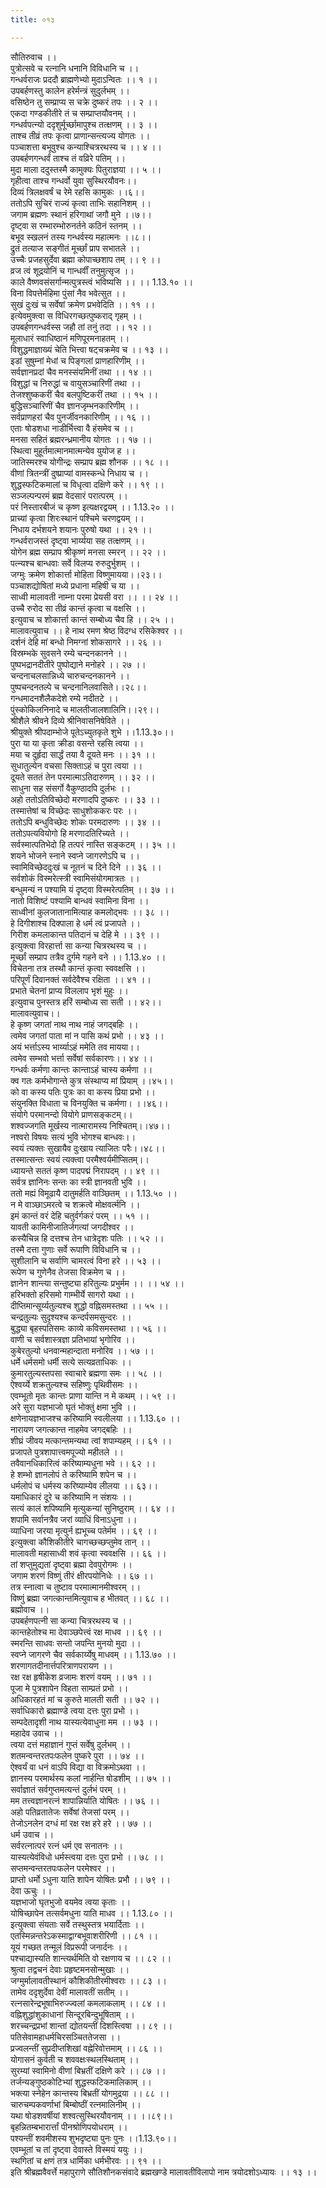 ```yaml
---
title: ०१३

---
```

सौतिरुवाच ।।  
पुत्रोत्सवे च रत्नानि धनानि विविधानि च ।।  
गन्धर्वराजः प्रददौ ब्राह्मणेभ्यो मुदाऽन्वितः ।। १ ।।  
उपबर्हणस्तु कालेन हरेर्मन्त्रं सुदुर्लभम् ।।  
वसिष्ठेन तु सम्प्राप्य स चक्रे दुष्करं तपः ।। २ ।।  
एकदा गण्डकीतीरे तं च सम्प्राप्तयौवनम् ।।  
गन्धर्वपत्न्यो ददृशुर्मूर्च्छामापुश्च तत्क्षणम् ।। ३ ।।  
ताश्च तीव्रं तपः कृत्वा प्राणान्सन्त्यज्य योगतः ।।  
पञ्चाशत्ता बभूवुश्च कन्याश्चित्ररथस्य च ।। ४ ।।  
उपबर्हणगन्धर्वं ताश्च तं वव्रिरे पतिम् ।।  
मुदा माला ददुस्तस्मै कामुक्यः पितुराज्ञया ।। ५ ।।  
गृहीत्वा ताश्च गन्धर्वो युवा सुस्थिरयौवनः।।  
दिव्यं त्रिलक्षवर्षं च रेमे रहसि कामुकः ।।६।।  
ततोऽपि सुचिरं राज्यं कृत्वा ताभिः सहानिशम् ।।  
जगाम ब्रह्मणः स्थानं हरिगाथां जगौ मुने ।।७।।  
दृष्ट्वा स रम्भारम्भोरुनर्तने कठिनं स्तनम् ।।  
बभूव स्खलनं तस्य गन्धर्वस्य महात्मनः ।।८।।  
द्रुतं तत्याज सङ्गीतं मूर्च्छां प्राप सभातले ।।  
उच्चैः प्रजहसुर्देवा ब्रह्मा कोपाच्छशाप तम् ।। ९ ।।  
व्रज त्वं शूद्रयोनिं च गान्धर्वीं तनुमुत्सृज ।।  
काले वैष्णवसंसर्गान्मत्पुत्रस्त्वं भविष्यसि ।। ।। 1.13.१० ।।  
विना विपत्तेर्महिमा पुंसां नैव भवेत्सुत ।।  
सुखं दुःखं च सर्वेषां क्रमेण प्रभवेदिति ।। ११ ।।  
इत्येवमुक्त्वा स विधिरगच्छत्पुष्कराद् गृहम् ।।  
उपबर्हणगन्धर्वस्स जहौ तां तनुं तदा ।। १२ ।।  
मूलाधारं स्वाधिष्ठानं मणिपूरमनाहतम् ।।  
विशुद्धमाज्ञाख्यं चेति भित्त्वा षट्चक्रमेव च ।। १३ ।।  
इडां सुषुम्नां मेधां च पिङ्गलां प्राणहारिणीम् ।।  
सर्वज्ञानप्रदां चैव मनस्संयमिनीं तथा ।। १४ ।।  
विशुद्धां च निरुद्धां च वायुसञ्चारिणीं तथा ।।  
तेजश्शुष्ककरीं चैव बलपुष्टिकरीं तथा ।। १५ ।।  
बुद्धिसञ्चारिणीं चैव ज्ञानजृम्भनकारिणीम् ।।  
सर्वप्राणहरां चैव पुनर्जीवनकारिणीम् ।। १६ ।।  
एताः षोडशधा नाडीर्भित्त्वा वै हंसमेव च ।।  
मनसा सहितं ब्रह्मरन्ध्रमानीय योगतः ।। १७ ।।  
स्थित्वा मुहूर्तमात्मानमात्मन्येव युयोज ह ।।  
जातिस्मरश्च योगीन्द्रः सम्प्राप ब्रह्म शौनक ।। १८ ।।  
वीणां त्रितन्त्रीं दुष्प्राप्यां वामस्कन्धे निधाय च ।।  
शुद्धस्फटिकमालां च विधृत्वा दक्षिणे करे ।। १९ ।।  
सञ्जल्पन्परमं ब्रह्म वेदसारं परात्परम् ।।  
परं निस्तारबीजं च कृष्ण इत्यक्षरद्वयम् ।। 1.13.२० ।।  
प्राच्यां कृत्वा शिरःस्थानं पश्चिमे चरणद्वयम् ।।  
निधाय दर्भशयने शयानः पुरुषो यथा ।। २१ ।।  
गन्धर्वराजस्तं दृष्ट्वा भार्य्यया सह तत्क्षणम् ।।  
योगेन ब्रह्म सम्प्राप श्रीकृष्णं मनसा स्मरन् ।। २२ ।।  
पत्न्यश्च बान्धवाः सर्वे विलप्य रुरुदुर्भुशम् ।।  
जग्मुः क्रमेण शोकार्त्ता मोहिता विष्णुमायया।।२३।।  
पञ्चाशद्योषितां मध्ये प्रधाना महिषी च या ।।  
साध्वी मालावती नाम्ना परमा प्रेयसी वरा ।। ।। २४ ।।  
उच्चै रुरोद सा तीव्रं कान्तं कृत्वा च वक्षसि ।।  
इत्युवाच च शोकार्त्ता कान्तं सम्बोध्य चैव हि ।। २५ ।।  
मालावत्युवाच ।। हे नाथ रमण श्रेष्ठ विदग्ध रसिकेश्वर ।।  
दर्शनं देहि मां बन्धो निमग्नां शोकसागरे ।। २६ ।।  
विस्रम्भके सुवसने रम्ये चन्दनकानने ।।  
पुष्पभद्रानदीतीरे पुष्पोद्याने मनोहरे ।। २७ ।।  
चन्दनाचलसान्निध्ये चारुचन्दनकानने ।।  
पुष्पचन्दनतल्पे च चन्दनानिलवासिते।।२८।।  
गन्धमादनशैलैकदेशे रम्ये नदीतटे ।।  
पुंस्कोकिलनिनादे च मालतीजालशालिनि।।२९।।  
श्रीशैले श्रीवने दिव्ये श्रीनिवासनिषेविते ।।  
श्रीयुक्ते श्रीपदाम्भोजे पूतेऽच्युतकृते शुभे ।।1.13.३०।।  
पुरा या या कृता क्रीडा वसन्ते रहसि त्वया ।।  
मया च दुर्हृदा सार्द्धं तया वै दूयते मनः ।। ३१ ।।  
सुधातुल्येन वचसा सिक्ताऽहं च पुरा त्वया ।।  
दूयते सततं तेन परमात्माऽतिदारुणम् ।। ३२ ।।  
साधुना सह संसर्गो वैकुण्ठादपि दुर्लभः ।।  
अहो ततोऽतिविच्छेदो मरणादपि दुष्करः ।। ३३ ।।  
तस्मात्तेषां च विच्छेदः साधुशोककरः परः ।।  
ततोऽपि बन्धुविच्छेदः शोकः परमदारुणः ।। ३४ ।।  
ततोऽपत्यवियोगो हि मरणादतिरिच्यते ।।  
सर्वस्मात्पतिभेदो हि तत्परं नास्ति सङ्कटम् ।। ३५ ।।  
शयने भोजने स्नाने स्वप्ने जागरणेऽपि च ।।  
स्वामिविच्छेददुःखं च नूतनं च दिने दिने ।। ३६ ।।  
सर्वशोकं विस्मरेत्स्त्री स्वामिसंयोगमात्रतः ।।  
बन्धुमन्यं न पश्यामि यं दृष्ट्वा विस्मरेत्पतिम् ।। ३७ ।।  
नातो विशिष्टं पश्यामि बान्धवं स्वामिना विना ।।  
साध्वीनां कुलजातानामित्याह कमलोद्भवः ।। ३८ ।।  
हे दिगीशाश्च दिक्पाला हे धर्म त्वं प्रजापते ।।  
गिरीश कमलाकान्त पतिदानं च देहि मे ।। ३९ ।।  
इत्युक्त्वा विरहार्त्ता सा कन्या चित्ररथस्य च ।।  
मूर्च्छां सम्प्राप तत्रैव दुर्गमे गहने वने ।। 1.13.४० ।।  
विचेतना तत्र तस्थौ कान्तं कृत्वा स्ववक्षसि ।।  
परिपूर्णं दिवानक्तं सर्वदेवैश्च रक्षिता ।। ४१ ।।  
प्रभाते चेतनां प्राप्य विललाप भृशं मुहुः ।।  
इत्युवाच पुनस्तत्र हरिं सम्बोध्य सा सती ।। ४२।।  
मालावत्युवाच।।  
हे कृष्ण जगतां नाथ नाथ नाहं जगद्बहिः ।।  
त्वमेव जगतां पाता मां न पासि कथं प्रभो ।। ४३ ।।  
अयं भर्त्ताऽस्य भार्य्याऽहं ममेति तव मायया।।  
त्वमेव सम्भवो भर्त्ता सर्वेषां सर्वकारणः।। ४४ ।।  
गन्धर्वः कर्मणा कान्तः कान्ताऽहं चास्य कर्मणा ।।  
क्व गतः कर्मभोगान्ते कुत्र संस्थाप्य मां प्रियाम् ।।४५।।  
को वा कस्य पतिः पुत्रः का वा कस्य प्रिया प्रभो ।।  
संयुनक्ति विधाता च विनयुक्ति च कर्मणा। ।।४६।।  
संयोगे परमानन्दो वियोगे प्राणसङ्कटम्।।  
शश्वज्जगति मूर्खस्य नात्मारामस्य निश्चितम्।।४७।।  
नश्वरो विषयः सत्यं भुवि भोगश्च बान्धवः।।  
स्वयं त्यक्तः सुखायैव दुःखाय त्याजितः परैः।।४८।।  
तस्मात्सन्तः स्वयं त्यक्त्वा परमैश्वर्यमीप्सितम्।।  
ध्यायन्ते सततं कृष्ण पादपद्मं निरापदम् ।। ४९ ।।  
सर्वत्र ज्ञानिनः सन्तः का स्त्री ज्ञानवती भुवि ।।  
ततो मह्यं विमूढायै दातुमर्हति वाञ्छितम् ।। 1.13.५० ।।  
न मे वाञ्छाऽमरत्वे च शक्रत्वे मोक्षवर्त्मनि ।।  
इमं कान्तं वरं देहि चतुर्वर्गकरं परम् ।। ५१ ।।  
यावती कामिनीजातिर्जगत्यां जगदीश्वर ।।  
कस्यैचिन्न हि दत्तश्च तेन धात्रेदृशः पतिः ।। ५२ ।।  
तस्मै दत्ता गुणाः सर्वे रूपाणि विविधानि च ।।  
सुशीलानि च सर्वाणि चामरत्वं विना हरे ।। ५३ ।।  
रूपेण च गुणेनैव तेजसा विक्रमेण च ।।  
ज्ञानेन शान्त्या सन्तुष्ट्या हरितुल्यः प्रभुर्मम ।। ।। ५४ ।।  
हरिभक्तो हरिसमो गाम्भीर्ये सागरो यथा ।।  
दीप्तिमान्सूर्य्यतुल्यश्च शुद्धो वह्निसमस्तथा ।। ५५ ।।  
चन्द्रतुल्यः सुदृश्यश्च कन्दर्पसमसुन्दरः ।।  
बुद्ध्या बृहस्पतिसमः काव्ये कविसमस्तथा ।। ५६ ।।  
वाणी च सर्वशास्त्रज्ञा प्रतिभायां भृगोरिव ।।  
कुबेरतुल्यो धनवान्महान्दाता मनोरिव ।। ५७ ।।  
धर्मे धर्मसमो धर्मी सत्ये सत्यव्रताधिकः ।।  
कुमारतुल्यस्तपसा स्वाचारे ब्रह्मणा समः ।। ५८ ।।  
ऐश्वर्य्ये शक्रतुल्यश्च सहिष्णुः पृथिवीसमः ।।  
एवम्भूतो मृतः कान्तः प्राणा यान्ति न मे कथम् ।। ५९ ।।  
अरे सुरा यज्ञभाजो घृतं भोक्तुं क्षमा भुवि ।।  
क्षणेनायज्ञभाजश्च करिष्यामि स्वलीलया ।। 1.13.६० ।।  
नारायण जगत्कान्त नाहमेव जगद्बहिः ।।  
शीघ्रं जीवय मत्कान्तमन्यथा त्वां शपाम्यहम् ।। ६१ ।।  
प्रजापते पुत्रशापात्त्वमपूज्यो महीतले ।।  
तवैवानधिकारित्वं करिष्याम्यधुना भवे ।। ६२ ।।  
हे शम्भो ज्ञानलोपं ते करिष्यामि शपेन च ।।  
धर्मलोपं च धर्मस्य करिष्याम्येव लीलया ।। ६३।।  
यमाधिकारं दूरे च करिष्यामि न संशयः ।।  
सत्यं कालं शपिष्यामि मृत्युकन्यां सुनिष्ठुराम् ।। ६४ ।।  
शपामि सर्वानत्रैव जरां व्याधिं विनाऽधुना ।।  
व्याधिना जरया मृत्युर्न ह्यभूच्च पतेर्मम ।। ६९ ।।  
इत्युक्त्वा कौशिकीतीरे चागच्छच्छप्तुमेव तान् ।।  
मालावती महासाध्वी शवं कृत्वा स्ववक्षसि ।। ६६ ।।  
तां शप्तुमुद्यतां दृष्ट्वा ब्रह्मा देवपुरोगमः ।।  
जगाम शरणं विष्णुं तीरं क्षीरपयोनिधेः ।। ६७ ।।  
तत्र स्नात्वा च तुष्टाव परमात्मानमीश्वरम् ।।  
विष्णुं ब्रह्मा जगत्कान्तमित्युवाच ह भीतवत् ।। ६८ ।।  
ब्रह्मोवाच ।।  
उपबर्हणपत्नी सा कन्या चित्ररथस्य च ।।  
कान्तहेतोश्च मा देवाञ्छपेत्त्वं रक्ष माधव ।। ६९ ।।  
स्मरन्ति साधवः सन्तो जपन्ति मुनयो मुदा ।।  
स्वप्ने जागरणे चैव सर्वकार्य्येषु माधवम् ।। 1.13.७० ।।  
शरणागतदीनार्त्तपरित्राणपरायण ।।  
रक्ष रक्ष हृषीकेश व्रजामः शरणं वयम् ।। ७१ ।।  
पूजा मे पुत्रशापेन विहता साम्प्रतं प्रभो ।।  
अधिकारहतं मां च कुरुते मालती सती ।। ७२ ।।  
सर्वाधिकारो ब्रह्माण्डे त्वया दत्तः पुरा प्रभो ।।  
सम्पदेतादृशी नाथ यास्यत्येवाधुना मम ।। ७३ ।।  
महादेव उवाच ।।  
त्वया दत्तं महाज्ञानं गुप्तं सर्वेषु दुर्लभम् ।।  
शतमन्वन्तरतपःफलेन पुष्करे पुरा ।। ७४ ।।  
ऐश्वर्यं वा धनं वाऽपि विद्या वा विक्रमोऽथवा ।।  
ज्ञानस्य परमार्थस्य कलां नार्हन्ति षोडशीम् ।। ७५ ।।  
सर्वाज्ञातं सर्वगुप्तमत्यन्तं दुर्लभं परम् ।।  
मम तत्त्वज्ञानरत्नं शापान्निर्याति योषितः ।। ७६ ।।  
अहो पतिव्रतातेजः सर्वेषां तेजसां परम् ।।  
तेजोऽनलेन दग्धं मां रक्ष रक्ष हरे हरे ।। ७७ ।।  
धर्म उवाच ।।  
सर्वरत्नात्परं रत्नं धर्म एव सनातनः ।।  
यास्यत्येवंविधो धर्मस्त्वया दत्तः पुरा प्रभो ।। ७८ ।।  
सप्तमन्वन्तरतपःफलेन परमेश्वर ।।  
प्राप्तो धर्मो ऽधुना याति शापेन योषितः प्रभौ ।। ७९ ।।  
देवा ऊचुः ।।  
यज्ञभाजो घृतभुजो वयमेव त्वया कृताः ।।  
योषिच्छापेन तत्सर्वमधुना याति माधव ।। 1.13.८० ।।  
इत्युक्त्वा संयताः सर्वे तस्थुस्तत्र भयार्दिताः ।।  
एतस्मिन्नन्तरेऽकस्माद्वाग्बभूवाशरीरिणी ।। ८१ ।।  
यूयं गच्छत तन्मूलं विप्ररूपी जनार्दनः ।।  
पश्चाद्यास्यति शान्त्यर्थमिति वो रक्षणाय च ।। ८२ ।।  
श्रुत्वा तद्वचनं देवाः प्रहृष्टमनसोन्मुखाः ।।  
जग्मुर्मालावतीस्थानं कौशिकीतीरमीश्वराः ।। ८३ ।।  
तामेव ददृशुर्देवा देवीं मालावतीं सतीम् ।।  
रत्नसारेन्द्रभूषाभिरुज्ज्वलां कमलाकलाम् ।। ८४ ।।  
वह्निशुद्धांशुकाधानां सिन्दूरबिन्दुभूषिताम् ।।  
शरच्चन्द्रप्रभां शान्तां द्योतयन्तीं दिशस्त्विषा ।। ८९ ।।  
पतिसेवामहाधर्मचिरसञ्चिततेजसा ।।  
प्रज्वलन्तीं सुप्रदीप्तशिखां वह्नेरिवोत्तमाम् ।। ८६ ।।  
योगासनं कुर्वती च शववक्षःस्थलस्थिताम् ।।  
सुरम्यां स्वामिनो वीणां बिभ्रतीं दक्षिणे करे ।। ८७ ।।  
तर्जन्यङ्गुष्ठकोटिभ्यां शुद्धस्फटिकमालिकाम् ।।  
भक्त्या स्नेहेन कान्तस्य बिभ्रतीं योगमुद्रया ।। ८८ ।।  
चारुचम्पकवर्णाभां बिम्बोष्ठीं रत्नमालिनीम् ।।  
यथा षोडशवर्षीयां शश्वत्सुस्थिरयौवनाम् ।। ।।८९।।  
बृहन्नितम्बभारार्त्तां पीनश्रोणिपयोधराम् ।।  
पश्यन्तीं शवमीशस्य शुभदृष्ट्या पुनः पुनः ।।1.13.९०।।  
एवम्भूतां च तां दृष्ट्वा देवास्ते विस्मयं ययुः ।।  
स्थगितां च क्षणं तत्र धार्मिका धर्मभीरवः ।। ९१ ।।  
इति श्रीब्रह्मवैवर्त्ते महापुराणे सौतिशौनकसंवादे ब्रह्मखण्डे मालावतीविलापो नाम त्रयोदशोऽध्यायः ।। १३ ।।